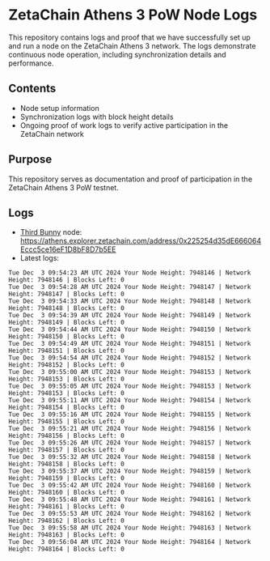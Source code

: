 # ZetaChain Athens 3 PoW Node Logs
This repository contains logs and proof that we have successfully set up and run a node on the ZetaChain Athens 3 network. The logs demonstrate continuous node operation, including synchronization details and performance.

## Contents
- Node setup information
- Synchronization logs with block height details
- Ongoing proof of work logs to verify active participation in the ZetaChain network

## Purpose
This repository serves as documentation and proof of participation in the ZetaChain Athens 3 PoW testnet.

## Logs

- [Third Bunny](https://thirdbunny.xyz/) node: https://athens.explorer.zetachain.com/address/0x225254d35dE666064Eccc5ce16eF1D8bF8D7b5EE
- Latest logs:
```
Tue Dec  3 09:54:23 AM UTC 2024 Your Node Height: 7948146 | Network Height: 7948146 | Blocks Left: 0
Tue Dec  3 09:54:28 AM UTC 2024 Your Node Height: 7948147 | Network Height: 7948147 | Blocks Left: 0
Tue Dec  3 09:54:33 AM UTC 2024 Your Node Height: 7948148 | Network Height: 7948148 | Blocks Left: 0
Tue Dec  3 09:54:39 AM UTC 2024 Your Node Height: 7948149 | Network Height: 7948149 | Blocks Left: 0
Tue Dec  3 09:54:44 AM UTC 2024 Your Node Height: 7948150 | Network Height: 7948150 | Blocks Left: 0
Tue Dec  3 09:54:49 AM UTC 2024 Your Node Height: 7948151 | Network Height: 7948151 | Blocks Left: 0
Tue Dec  3 09:54:54 AM UTC 2024 Your Node Height: 7948152 | Network Height: 7948152 | Blocks Left: 0
Tue Dec  3 09:55:00 AM UTC 2024 Your Node Height: 7948153 | Network Height: 7948153 | Blocks Left: 0
Tue Dec  3 09:55:05 AM UTC 2024 Your Node Height: 7948153 | Network Height: 7948153 | Blocks Left: 0
Tue Dec  3 09:55:11 AM UTC 2024 Your Node Height: 7948154 | Network Height: 7948154 | Blocks Left: 0
Tue Dec  3 09:55:16 AM UTC 2024 Your Node Height: 7948155 | Network Height: 7948155 | Blocks Left: 0
Tue Dec  3 09:55:21 AM UTC 2024 Your Node Height: 7948156 | Network Height: 7948156 | Blocks Left: 0
Tue Dec  3 09:55:26 AM UTC 2024 Your Node Height: 7948157 | Network Height: 7948157 | Blocks Left: 0
Tue Dec  3 09:55:32 AM UTC 2024 Your Node Height: 7948158 | Network Height: 7948158 | Blocks Left: 0
Tue Dec  3 09:55:37 AM UTC 2024 Your Node Height: 7948159 | Network Height: 7948159 | Blocks Left: 0
Tue Dec  3 09:55:42 AM UTC 2024 Your Node Height: 7948160 | Network Height: 7948160 | Blocks Left: 0
Tue Dec  3 09:55:48 AM UTC 2024 Your Node Height: 7948161 | Network Height: 7948161 | Blocks Left: 0
Tue Dec  3 09:55:53 AM UTC 2024 Your Node Height: 7948162 | Network Height: 7948162 | Blocks Left: 0
Tue Dec  3 09:55:58 AM UTC 2024 Your Node Height: 7948163 | Network Height: 7948163 | Blocks Left: 0
Tue Dec  3 09:56:04 AM UTC 2024 Your Node Height: 7948164 | Network Height: 7948164 | Blocks Left: 0
```
